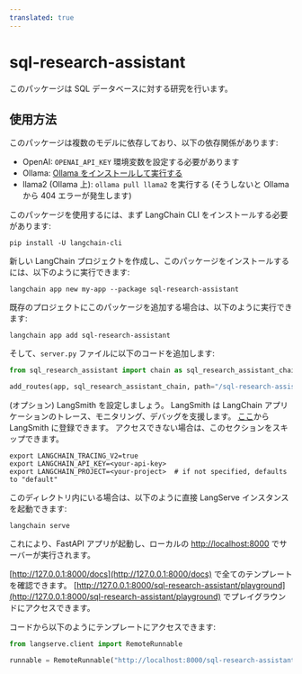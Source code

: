 ```yaml
---
translated: true
---
```


# sql-research-assistant

このパッケージは SQL データベースに対する研究を行います。

## 使用方法

このパッケージは複数のモデルに依存しており、以下の依存関係があります:

- OpenAI: `OPENAI_API_KEY` 環境変数を設定する必要があります
- Ollama: [Ollama をインストールして実行する](https://python.langchain.com/docs/integrations/chat/ollama)
- llama2 (Ollama 上): `ollama pull llama2` を実行する (そうしないと Ollama から 404 エラーが発生します)

このパッケージを使用するには、まず LangChain CLI をインストールする必要があります:

```shell
pip install -U langchain-cli
```

新しい LangChain プロジェクトを作成し、このパッケージをインストールするには、以下のように実行できます:

```shell
langchain app new my-app --package sql-research-assistant
```

既存のプロジェクトにこのパッケージを追加する場合は、以下のように実行できます:

```shell
langchain app add sql-research-assistant
```

そして、`server.py` ファイルに以下のコードを追加します:

```python
from sql_research_assistant import chain as sql_research_assistant_chain

add_routes(app, sql_research_assistant_chain, path="/sql-research-assistant")
```

(オプション) LangSmith を設定しましょう。
LangSmith は LangChain アプリケーションのトレース、モニタリング、デバッグを支援します。
[ここ](https://smith.langchain.com/)から LangSmith に登録できます。
アクセスできない場合は、このセクションをスキップできます。

```shell
export LANGCHAIN_TRACING_V2=true
export LANGCHAIN_API_KEY=<your-api-key>
export LANGCHAIN_PROJECT=<your-project>  # if not specified, defaults to "default"
```

このディレクトリ内にいる場合は、以下のように直接 LangServe インスタンスを起動できます:

```shell
langchain serve
```

これにより、FastAPI アプリが起動し、ローカルの [http://localhost:8000](http://localhost:8000) でサーバーが実行されます。

[http://127.0.0.1:8000/docs](http://127.0.0.1:8000/docs) で全てのテンプレートを確認できます。
[http://127.0.0.1:8000/sql-research-assistant/playground](http://127.0.0.1:8000/sql-research-assistant/playground) でプレイグラウンドにアクセスできます。

コードから以下のようにテンプレートにアクセスできます:

```python
from langserve.client import RemoteRunnable

runnable = RemoteRunnable("http://localhost:8000/sql-research-assistant")
```
